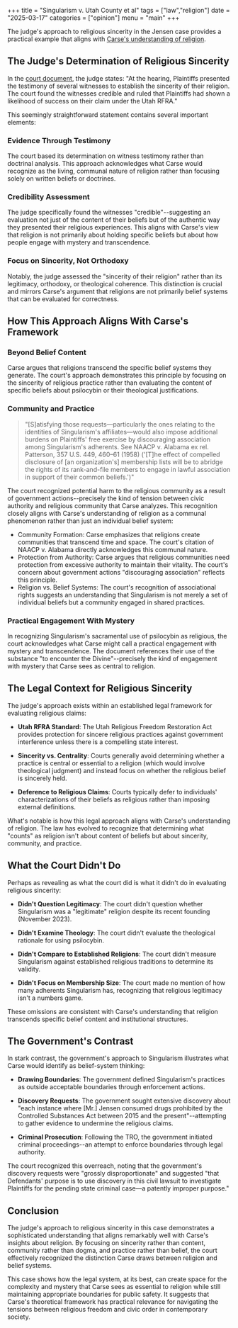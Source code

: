 +++
title = "Singularism v. Utah County et al"
tags = ["law","religion"]
date = "2025-03-17"
categories = ["opinion"]
menu = "main"
+++

The judge's approach to religious sincerity in the Jensen case provides a practical example that aligns with [Carse's understanding of religion](https://carse-2025.pritikin.eth.limo/docs/intro/).

## The Judge's Determination of Religious Sincerity

In the [court document](https://law.justia.com/cases/federal/district-courts/utah/utdce/2:2024cv00887/152420/56/), the judge states: "At the hearing, Plaintiffs presented the testimony of several witnesses to establish the sincerity of their religion. The court found the witnesses credible and ruled that Plaintiffs had shown a likelihood of success on their claim under the Utah RFRA."

This seemingly straightforward statement contains several important elements:

### Evidence Through Testimony

The court based its determination on witness testimony rather than doctrinal analysis. This approach acknowledges what Carse would recognize as the living, communal nature of religion rather than focusing solely on written beliefs or doctrines.

### Credibility Assessment

The judge specifically found the witnesses "credible"--suggesting an evaluation not just of the content of their beliefs but of the authentic way they presented their religious experiences. This aligns with Carse's view that religion is not primarily about holding specific beliefs but about how people engage with mystery and transcendence.

### Focus on Sincerity, Not Orthodoxy

Notably, the judge assessed the "sincerity of their religion" rather than its legitimacy, orthodoxy, or theological coherence. This distinction is crucial and mirrors Carse's argument that religions are not primarily belief systems that can be evaluated for correctness.

## How This Approach Aligns With Carse's Framework

### Beyond Belief Content

Carse argues that religions transcend the specific belief systems they generate. The court's approach demonstrates this principle by focusing on the sincerity of religious practice rather than evaluating the content of specific beliefs about psilocybin or their theological justifications.

### Community and Practice

> "[S]atisfying those requests—particularly the ones relating to the identities of Singularism's affiliates—would also impose additional burdens on Plaintiffs' free exercise by discouraging association among Singularism's adherents. See NAACP v. Alabama ex rel. Patterson, 357 U.S. 449, 460–61 (1958) ('[T]he effect of compelled disclosure of [an organization's] membership lists will be to abridge the rights of its rank-and-file members to engage in lawful association in support of their common beliefs.')"

The court recognized potential harm to the religious community as a result of government actions--precisely the kind of tension between civic authority and religious community that Carse analyzes. This recognition closely aligns with Carse's understanding of religion as a communal phenomenon rather than just an individual belief system:

- Community Formation: Carse emphasizes that religions create communities that transcend time and space. The court's citation of NAACP v. Alabama directly acknowledges this communal nature.
- Protection from Authority: Carse argues that religious communities need protection from excessive authority to maintain their vitality. The court's concern about government actions "discouraging association" reflects this principle.
- Religion vs. Belief Systems: The court's recognition of associational rights suggests an understanding that Singularism is not merely a set of individual beliefs but a community engaged in shared practices.

### Practical Engagement With Mystery

In recognizing Singularism's sacramental use of psilocybin as religious, the court acknowledges what Carse might call a practical engagement with mystery and transcendence. The document references their use of the substance "to encounter the Divine"--precisely the kind of engagement with mystery that Carse sees as central to religion.

## The Legal Context for Religious Sincerity

The judge's approach exists within an established legal framework for evaluating religious claims:

- **Utah RFRA Standard**: The Utah Religious Freedom Restoration Act provides protection for sincere religious practices against government interference unless there is a compelling state interest.

- **Sincerity vs. Centrality**: Courts generally avoid determining whether a practice is central or essential to a religion (which would involve theological judgment) and instead focus on whether the religious belief is sincerely held.

- **Deference to Religious Claims**: Courts typically defer to individuals' characterizations of their beliefs as religious rather than imposing external definitions.

What's notable is how this legal approach aligns with Carse's understanding of religion. The law has evolved to recognize that determining what "counts" as religion isn't about content of beliefs but about sincerity, community, and practice.

## What the Court Didn't Do

Perhaps as revealing as what the court did is what it didn't do in evaluating religious sincerity:

- **Didn't Question Legitimacy**: The court didn't question whether Singularism was a "legitimate" religion despite its recent founding (November 2023).

- **Didn't Examine Theology**: The court didn't evaluate the theological rationale for using psilocybin.

- **Didn't Compare to Established Religions**: The court didn't measure Singularism against established religious traditions to determine its validity.

- **Didn't Focus on Membership Size**: The court made no mention of how many adherents Singularism has, recognizing that religious legitimacy isn't a numbers game.

These omissions are consistent with Carse's understanding that religion transcends specific belief content and institutional structures.

## The Government's Contrast

In stark contrast, the government's approach to Singularism illustrates what Carse would identify as belief-system thinking:

- **Drawing Boundaries**: The government defined Singularism's practices as outside acceptable boundaries through enforcement actions.

- **Discovery Requests**: The government sought extensive discovery about "each instance where [Mr.] Jensen consumed drugs prohibited by the Controlled Substances Act between 2015 and the present"--attempting to gather evidence to undermine the religious claims.

- **Criminal Prosecution**: Following the TRO, the government initiated criminal proceedings--an attempt to enforce boundaries through legal authority.

The court recognized this overreach, noting that the government's discovery requests were "grossly disproportionate" and suggested "that Defendants' purpose is to use discovery in this civil lawsuit to investigate Plaintiffs for the pending state criminal case—a patently improper purpose."

## Conclusion

The judge's approach to religious sincerity in this case demonstrates a sophisticated understanding that aligns remarkably well with Carse's insights about religion. By focusing on sincerity rather than content, community rather than dogma, and practice rather than belief, the court effectively recognized the distinction Carse draws between religion and belief systems.

This case shows how the legal system, at its best, can create space for the complexity and mystery that Carse sees as essential to religion while still maintaining appropriate boundaries for public safety. It suggests that Carse's theoretical framework has practical relevance for navigating the tensions between religious freedom and civic order in contemporary society.
